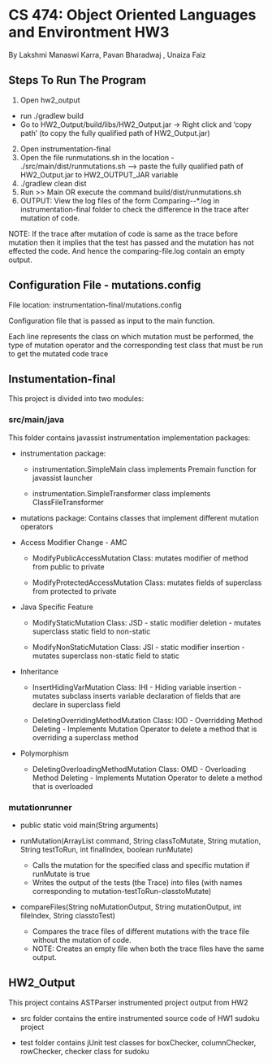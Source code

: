 # CS 474: Object Oriented Languages and Environtment HW3

By Lakshmi Manaswi Karra, Pavan Bharadwaj , Unaiza Faiz



## Steps To Run The Program
1. Open hw2_output
- run ./gradlew build
- Go to HW2_Output/build/libs/HW2_Output.jar  -> Right click and ‘copy path’ (to copy the fully qualified path of HW2_Output.jar)
2. Open instrumentation-final
3. Open the file runmutations.sh in the location - ./src/main/dist/runmutations.sh —> paste the fully qualified path of HW2_Output.jar to  HW2_OUTPUT_JAR variable  
4. ./gradlew clean dist 
5. Run >> Main OR execute the command build/dist/runmutations.sh  
6. OUTPUT:
View the log files of the form Comparing-<classname>-*.log in instrumentation-final folder to check the difference in the trace after mutation of code.

NOTE:  If the trace after mutation of code is same as the trace before mutation then it implies that the test has passed and the mutation has not effected the code. And hence the comparing-file.log contain an empty output.


## Configuration File - mutations.config

File location: instrumentation-final/mutations.config

Configuration file that is passed as input to the main function.

Each line represents the class on which mutation must be performed, the type of mutation operator and the corresponding test class that must be run to get the mutated code trace

## Instumentation-final

This project is divided into two modules:

### src/main/java

This folder contains javassist instrumentation implementation packages:

- instrumentation package:
	- instrumentation.SimpleMain class
		implements Premain function for javassist launcher

	- instrumentation.SimpleTransformer class
		implements ClassFileTransformer

- mutations package:
Contains classes that implement different mutation operators

- Access Modifier Change - AMC

	* ModifyPublicAccessMutation Class:
	mutates modifier of method from public to private

	* ModifyProtectedAccessMutation Class:
	mutates fields of superclass from protected to private

- Java Specific Feature

	* ModifyStaticMutation Class:
	JSD - static modifier deletion -
    mutates superclass static field to non-static

	* ModifyNonStaticMutation Class:
	JSI - static modifier insertion -
	 mutates superclass non-static field to static

- Inheritance

	* InsertHidingVarMutation Class:
	IHI - Hiding variable insertion -
	 mutates subclass inserts variable declaration of fields that are declare in superclass field

	* DeletingOverridingMethodMutation Class:
	IOD - Overridding Method Deleting -
	 Implements Mutation Operator to delete a method that is overriding a superclass method

- Polymorphism

	* DeletingOverloadingMethodMutation Class:
	OMD - Overloading Method Deleting -
	 Implements Mutation Operator to delete a method that is overloaded


### mutationrunner

* public static void main(String arguments)

* runMutation(ArrayList<String> command, String classToMutate, String mutation, String testToRun, int finalIndex, boolean runMutate)
	- Calls the mutation for the specified class and specific mutation if runMutate is true
	- Writes the output of the tests (the Trace) into files (with names corresponding to mutation-testToRun-classtoMutate)

* compareFiles(String noMutationOutput, String mutationOutput, int fileIndex, String classtoTest)
	- Compares the trace files of different mutations with the trace file without the mutation of code.
	- NOTE: Creates an empty file when both the trace files have the same output.

## HW2_Output
This project contains ASTParser instrumented project output from HW2

- src folder contains the entire instrumented source code of HW1 sudoku project

- test folder contains jUnit test classes for boxChecker, columnChecker, rowChecker, checker class for sudoku


